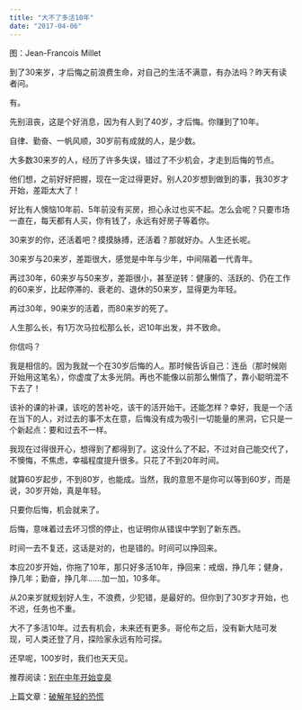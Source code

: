 ```yaml
---
title: "大不了多活10年"
date: "2017-04-06"
---
```


图：Jean-Francois Millet

到了30来岁，才后悔之前浪费生命，对自己的生活不满意，有办法吗？昨天有读者问。

有。

先别沮丧，这是个好消息，因为有人到了40岁，才后悔。你赚到了10年。

自律、勤奋、一帆风顺，30岁前有成就的人，是少数。

大多数30来岁的人，经历了许多失误，错过了不少机会，才走到后悔的节点。

他们想，之前好好把握，现在一定过得更好。别人20岁想到做到的事，我30岁才开始，差距太大了！

好比有人懊恼10年前、5年前没有买房，担心永过也买不起。怎么会呢？只要市场一直在，每天都有人买，你有钱了，永远有好房子等着你。 

30来岁的你，还活着吧？摸摸脉搏，还活着？那就好办。人生还长呢。

30来岁与20来岁，差距很大，感觉是中年与少年，中间隔着一代青年。

再过30年，60来岁与50来岁，差距很小，甚至逆转：健康的、活跃的、仍在工作的60来岁，比起停滞的、衰老的、退休的50来岁，显得更为年轻。

再过30年，90来岁的活着，而80来岁的死了。

人生那么长，有1万次马拉松那么长，迟10年出发，并不致命。

你信吗？

我是相信的。因为我就一个在30岁后悔的人。那时候告诉自己：连岳（那时候刚开始用这笔名），你虚度了太多光阴。再也不能像以前那么懒惰了，靠小聪明混不下去了！

该补的课的补课，该吃的苦补吃，该干的活开始干。还能怎样？幸好，我是一个活在当下的人，对过去的事不太在意，后悔没有成为吸引一切能量的黑洞，它只是一个新起点：要和过去不一样。

我现在过得很开心，想得到了都得到了。这没什么了不起，不过对自己能交代了，不懊悔，不焦虑，幸福程度提升很多。只花了不到20年时间。  

就算60岁起步，不到80岁，也能成。当然，我的意思不是你可以等到60岁，而是说，30岁开始，真是年轻。

只要你后悔，机会就来了。

后悔，意味着过去坏习惯的停止，也证明你从错误中学到了新东西。

时间一去不复还，这话是对的，也是错的。时间可以挣回来。

本应20岁开始，你拖了10年，那只好多活10年，挣回来：戒烟，挣几年；健身，挣几年；勤奋，挣几年……加一加，10多年。  

从20来岁就规划好人生，不浪费，少犯错，是最好的。但你到了30岁才开始，也不迟，任务也不重。  

大不了多活10年。过去有机会，未来还有更多。哥伦布之后，没有新大陆可发现，可人类还登了月，探险家永远有险可探。

还早呢，100岁时，我们也天天见。

推荐阅读：[别在中年开始变臭](http://mp.weixin.qq.com/s?__biz=MjM5NDU0Mjk2MQ==&mid=402251895&idx=1&sn=88bb2b53f7e4098824ed0c5332fb75ad&scene=21#wechat_redirect)

上篇文章：[破解年轻的恐慌](http://mp.weixin.qq.com/s?__biz=MjM5NDU0Mjk2MQ==&mid=2651622924&idx=1&sn=8832c26ec1e13e12c1195b4af27088c9&chksm=bd7e0a128a098304cad9fcb7c19f2725b58869fbd7e7c9f294af8dce545f9f2f1f3b3549118b&scene=21#wechat_redirect)
